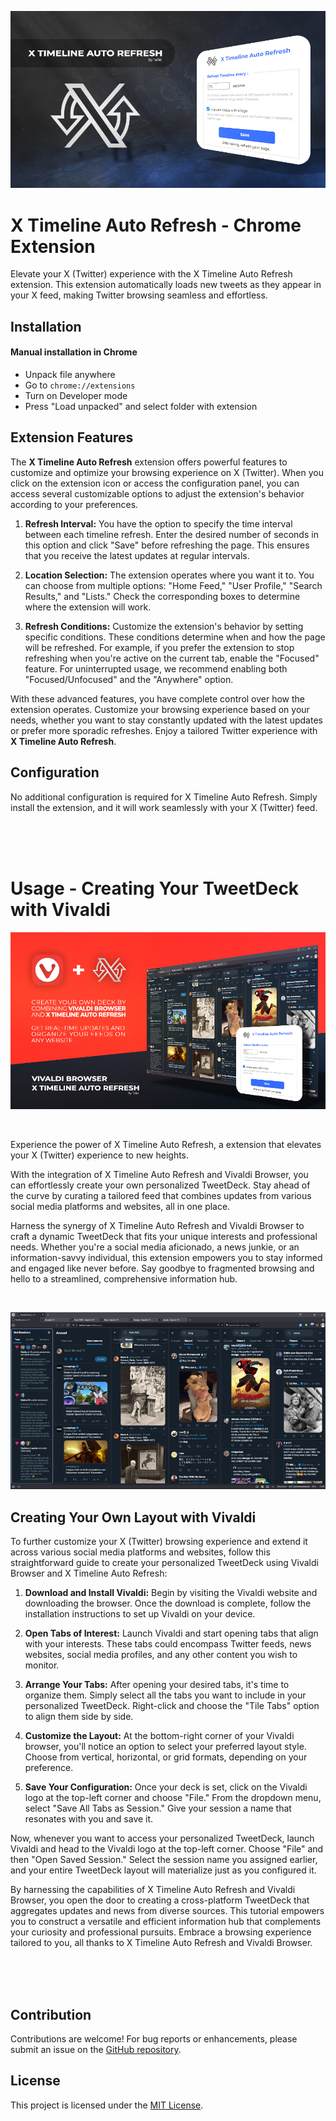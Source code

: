 ![image](/media/XTimelineAutoRefresh_a1.jpg)  

# X Timeline Auto Refresh - Chrome Extension

Elevate your X (Twitter) experience with the X Timeline Auto Refresh extension. This extension automatically loads new tweets as they appear in your X feed, making Twitter browsing seamless and effortless.

## Installation 
#### Manual installation in Chrome

- Unpack file anywhere  
- Go to `chrome://extensions`  
- Turn on Developer mode  
- Press "Load unpacked" and select folder with extension


## Extension Features

The **X Timeline Auto Refresh** extension offers powerful features to customize and optimize your browsing experience on X (Twitter). When you click on the extension icon or access the configuration panel, you can access several customizable options to adjust the extension's behavior according to your preferences.

1. **Refresh Interval:** You have the option to specify the time interval between each timeline refresh. Enter the desired number of seconds in this option and click "Save" before refreshing the page. This ensures that you receive the latest updates at regular intervals.

2. **Location Selection:** The extension operates where you want it to. You can choose from multiple options: "Home Feed," "User Profile," "Search Results," and "Lists." Check the corresponding boxes to determine where the extension will work.

3. **Refresh Conditions:** Customize the extension's behavior by setting specific conditions. These conditions determine when and how the page will be refreshed. For example, if you prefer the extension to stop refreshing when you're active on the current tab, enable the "Focused" feature. For uninterrupted usage, we recommend enabling both "Focused/Unfocused" and the "Anywhere" option.

With these advanced features, you have complete control over how the extension operates. Customize your browsing experience based on your needs, whether you want to stay constantly updated with the latest updates or prefer more sporadic refreshes. Enjoy a tailored Twitter experience with **X Timeline Auto Refresh**.

## Configuration

No additional configuration is required for X Timeline Auto Refresh. Simply install the extension, and it will work seamlessly with your X (Twitter) feed.

<br>

<br>

<br>

# Usage - Creating Your TweetDeck with Vivaldi

![image](/media/XTimelineAutoRefresh_a3.jpg)

<br>

Experience the power of X Timeline Auto Refresh, a extension that elevates your X (Twitter) experience to new heights.

With the integration of X Timeline Auto Refresh and Vivaldi Browser, you can effortlessly create your own personalized TweetDeck. Stay ahead of the curve by curating a tailored feed that combines updates from various social media platforms and websites, all in one place.

Harness the synergy of X Timeline Auto Refresh and Vivaldi Browser to craft a dynamic TweetDeck that fits your unique interests and professional needs. Whether you're a social media aficionado, a news junkie, or an information-savvy individual, this extension empowers you to stay informed and engaged like never before. Say goodbye to fragmented browsing and hello to a streamlined, comprehensive information hub.

<br>

![image](/media/XTimelineAutoRefresh_a2.jpg)

## Creating Your Own Layout with Vivaldi

To further customize your X (Twitter) browsing experience and extend it across various social media platforms and websites, follow this straightforward guide to create your personalized TweetDeck using Vivaldi Browser and X Timeline Auto Refresh:

1. **Download and Install Vivaldi:** Begin by visiting the Vivaldi website and downloading the browser. Once the download is complete, follow the installation instructions to set up Vivaldi on your device.

2. **Open Tabs of Interest:** Launch Vivaldi and start opening tabs that align with your interests. These tabs could encompass Twitter feeds, news websites, social media profiles, and any other content you wish to monitor.

3. **Arrange Your Tabs:** After opening your desired tabs, it's time to organize them. Simply select all the tabs you want to include in your personalized TweetDeck. Right-click and choose the "Tile Tabs" option to align them side by side.

4. **Customize the Layout:** At the bottom-right corner of your Vivaldi browser, you'll notice an option to select your preferred layout style. Choose from vertical, horizontal, or grid formats, depending on your preference.

5. **Save Your Configuration:** Once your deck is set, click on the Vivaldi logo at the top-left corner and choose "File." From the dropdown menu, select "Save All Tabs as Session." Give your session a name that resonates with you and save it.

Now, whenever you want to access your personalized TweetDeck, launch Vivaldi and head to the Vivaldi logo at the top-left corner. Choose "File" and then "Open Saved Session." Select the session name you assigned earlier, and your entire TweetDeck layout will materialize just as you configured it.

By harnessing the capabilities of X Timeline Auto Refresh and Vivaldi Browser, you open the door to creating a cross-platform TweetDeck that aggregates updates and news from diverse sources. This tutorial empowers you to construct a versatile and efficient information hub that complements your curiosity and professional pursuits. Embrace a browsing experience tailored to you, all thanks to X Timeline Auto Refresh and Vivaldi Browser.

<br>

<br>

<br>

## Contribution

Contributions are welcome! For bug reports or enhancements, please submit an issue on the [GitHub repository](#).

## License

This project is licensed under the [MIT License](LICENSE).
